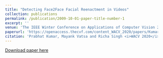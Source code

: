 ```yaml
---
title: "Detecting Face2Face Facial Reenactment in Videos"
collection: publications
permalink: /publication/2009-10-01-paper-title-number-1
excerpt: ''
venue: 'The IEEE Winter Conference on Applications of Computer Vision 2020'
paperurl: 'https://openaccess.thecvf.com/content_WACV_2020/papers/Kumar_Detecting_Face2Face_Facial_Reenactment_in_Videos_WACV_2020_paper.pdf'
citation: 'Prabhat Kumar, Mayank Vatsa and Richa Singh <i>WACV 2020</i>.'
---
```



[Download paper here](https://openaccess.thecvf.com/content_WACV_2020/papers/Kumar_Detecting_Face2Face_Facial_Reenactment_in_Videos_WACV_2020_paper.pdf)

